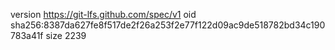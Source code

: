 version https://git-lfs.github.com/spec/v1
oid sha256:8387da627fe8f517de2f26a253f2e77f122d09ac9de518782bd34c190783a41f
size 2239
